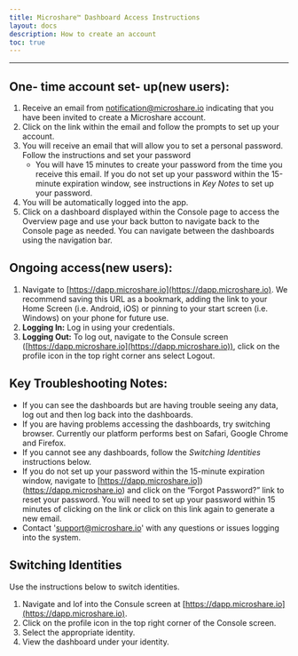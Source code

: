 ```yaml
---
title: Microshare™ Dashboard Access Instructions
layout: docs
description: How to create an account
toc: true
---
```


---------------------------------------

## One- time account set- up(new users):

1. Receive an email from notification@microshare.io indicating that you have been invited to create a Microshare account. 
2. Click on the link within the email and follow the prompts to set up your account.
3. You will receive an email that will allow you to set a personal password.  Follow the instructions and set your password
    - You will have 15 minutes to create your password from the time you receive this email.  If you do not set up your password within the 15-minute expiration window, see instructions in <em>Key Notes</em> to set up your password.
4. You will be automatically logged into the app. 
5. Click on a dashboard displayed within the Console page to access the Overview page and use your back button to navigate back to the Console page as needed.  You can navigate between the dashboards using the navigation bar. 


## Ongoing access(new users):

1. Navigate to [https://dapp.microshare.io](https://dapp.microshare.io). We recommend saving this URL as a bookmark, adding the link to your Home Screen (i.e. Android, iOS) or pinning to your start screen (i.e. Windows) on your phone for future use. 
2. **Logging In:** Log in using your credentials.
3. **Logging Out:** To log out, navigate to the Consule screen ([https://dapp.microshare.io](https://dapp.microshare.io)), click on the profile icon in the top right corner ans select Logout.


## Key Troubleshooting Notes:

* If you can see the dashboards but are having trouble seeing any data, log out and then log back into the dashboards. 
* If you are having problems accessing the dashboards, try switching browser. Currently our platform performs best on Safari, Google Chrome and Firefox. 
* If you cannot see any dashboards, follow the <em>Switching Identities</em> instructions below.
* If you do not set up your password within the 15-minute expiration window, navigate to [https://dapp.microshare.io])(https://dapp.microshare.io) and click on the “Forgot Password?” link to reset your password.  You will need to set up your password within 15 minutes of clicking on the link or click on this link again to generate a new email. 
* Contact 'support@microshare.io' with any questions or issues logging into the system.

## Switching Identities
Use the instructions below to switch identities.

1. Navigate and lof into the Consule screen at [https://dapp.microshare.io](https://dapp.microshare.io). 
2. Click on the profile icon in the top right corner of the Console screen.
3. Select the appropriate identity.
4. View the dashboard under your identity. 



